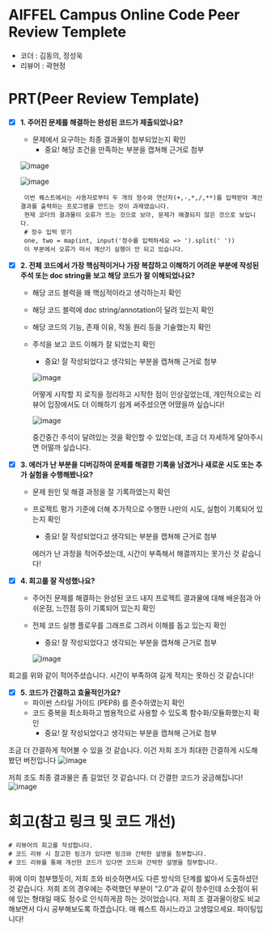 # AIFFEL Campus Online Code Peer Review Templete
- 코더 : 김동의, 정성욱
- 리뷰어 : 곽현정


# PRT(Peer Review Template)
- [x]  **1. 주어진 문제를 해결하는 완성된 코드가 제출되었나요?**
    - 문제에서 요구하는 최종 결과물이 첨부되었는지 확인
        - 중요! 해당 조건을 만족하는 부분을 캡쳐해 근거로 첨부
          
     ![image](https://github.com/user-attachments/assets/334f60df-812c-4f05-8215-8eb56fc95b98)

    ![image](https://github.com/user-attachments/assets/15e57313-159d-4635-939f-c78bc867a362)


        이번 퀘스트에서는 사용자로부터 두 개의 정수와 연산자(+,-,*,/,**)를 입력받아 계산 결과를 출력하는 프로그램을 만드는 것이 과제였습니다.
        현재 코더의 결과물이 오류가 뜨는 것으로 보아, 문제가 해결되지 않은 것으로 보입니다.
        # 정수 입력 받기
        one, two = map(int, input('정수를 입력하세요 => ').split(' ')) 
        이 부분에서 오류가 떠서 계산기 실행이 안 되고 있습니다.
    
- [x]  **2. 전체 코드에서 가장 핵심적이거나 가장 복잡하고 이해하기 어려운 부분에 작성된 
주석 또는 doc string을 보고 해당 코드가 잘 이해되었나요?**
    - 해당 코드 블럭을 왜 핵심적이라고 생각하는지 확인
    - 해당 코드 블럭에 doc string/annotation이 달려 있는지 확인
    - 해당 코드의 기능, 존재 이유, 작동 원리 등을 기술했는지 확인
    - 주석을 보고 코드 이해가 잘 되었는지 확인
        - 중요! 잘 작성되었다고 생각되는 부분을 캡쳐해 근거로 첨부
     
        ![image](https://github.com/user-attachments/assets/292f839a-be59-4c1a-9983-fb68143b9fed)

      어떻게 시작할 지 로직을 정리하고 시작한 점이 인상깊었는데, 개인적으로는 리뷰어 입장에서도 더 이해하기 쉽게 써주셨으면 어땠을까 싶습니다!

      ![image](https://github.com/user-attachments/assets/7124559e-8208-4520-b258-7ac081119d97)

      중간중간 주석이 달려있는 것을 확인할 수 있었는데, 조금 더 자세하게 달아주시면 어떨까 싶습니다.


        
- [x]  **3. 에러가 난 부분을 디버깅하여 문제를 해결한 기록을 남겼거나
새로운 시도 또는 추가 실험을 수행해봤나요?**
    - 문제 원인 및 해결 과정을 잘 기록하였는지 확인
    - 프로젝트 평가 기준에 더해 추가적으로 수행한 나만의 시도, 
    실험이 기록되어 있는지 확인
        - 중요! 잘 작성되었다고 생각되는 부분을 캡쳐해 근거로 첨부
     
        에러가 난 과정을 적어주셨는데, 시간이 부족해서 해결까지는 못가신 것 같습니다! 
        
- [x]  **4. 회고를 잘 작성했나요?**
    - 주어진 문제를 해결하는 완성된 코드 내지 프로젝트 결과물에 대해
    배운점과 아쉬운점, 느낀점 등이 기록되어 있는지 확인
    - 전체 코드 실행 플로우를 그래프로 그려서 이해를 돕고 있는지 확인
        - 중요! 잘 작성되었다고 생각되는 부분을 캡쳐해 근거로 첨부
          
        ![image](https://github.com/user-attachments/assets/ec52ab37-0925-40f0-924d-3fc15f971bf2)

  회고를 위와 같이 적어주셨습니다. 시간이 부족하여 길게 적지는 못하신 것 같습니다!

- [x]  **5. 코드가 간결하고 효율적인가요?**
    - 파이썬 스타일 가이드 (PEP8) 를 준수하였는지 확인
    - 코드 중복을 최소화하고 범용적으로 사용할 수 있도록 함수화/모듈화했는지 확인
        - 중요! 잘 작성되었다고 생각되는 부분을 캡쳐해 근거로 첨부

조금 더 간결하게 적어볼 수 있을 것 같습니다. 이건 저희 조가 최대한 간결하게 시도해봤던 버전입니다
![image](https://github.com/user-attachments/assets/581895b1-4709-46ca-b761-20c2e6c9076f)

저희 조도 최종 결과물은 좀 길었던 것 같습니다. 더 간결한 코드가 궁금해집니다! 
![image](https://github.com/user-attachments/assets/62cd9b1b-4f08-41a8-b222-bec191fac09f)



# 회고(참고 링크 및 코드 개선)
```
# 리뷰어의 회고를 작성합니다.
# 코드 리뷰 시 참고한 링크가 있다면 링크와 간략한 설명을 첨부합니다.
# 코드 리뷰를 통해 개선한 코드가 있다면 코드와 간략한 설명을 첨부합니다.
```
위에 이미 첨부했듯이, 저희 조와 비슷하면서도 다른 방식의 단계를 밟아서 도출하셨던 것 같습니다.
저희 조의 경우에는 주력했던 부분이 "2.0"과 같이 정수인데 소숫점이 뒤에 있는 형태일 때도 정수로 인식하게끔 하는 것이었습니다.
저희 조 결과물이랑도 비교해보면서 다시 공부해보도록 하겠습니다.
매 퀘스트 하시느라고 고생많으세요. 파이팅입니다!
